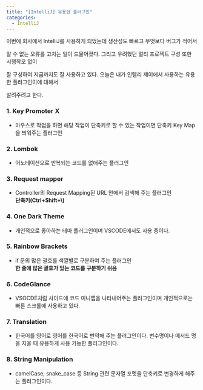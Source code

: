 ```yaml
---
title: "[IntelliJ] 유용한 플러그인"
categories:
  - IntelliJ
---
```


이번에 회사에서 IntelliJ를 사용하게 되었는데 생산성도 빠르고 무엇보다 버그가 적어서

알 수 없는 오류를 고치는 일이 드물어졌다. 그리고 우려했던 멀티 프로젝트 구성 또한 시행착오 없이

잘 구성하여 지금까지도 잘 사용하고 있다. 오늘은 내가 인텔리 제이에서 사용하는 유용한 플러그인이에 대해서

알려주려고 한다.

### 1. Key Promoter X

- 마우스로 작업을 하면 해당 작업이 단축키로 할 수 있는 작업이면 단축키 Key Map을 띄워주는 플러그인

### 2. Lombok

- 어노테이션으로 반복되는 코드를 없애주는 플러그인

### 3. Request mapper

- Controller의 Request Mapping된 URL 안에서 검색해 주는 플러그인<br>
  **단축키(Ctrl+Shift+\\)**

### 4. One Dark Theme

- 개인적으로 좋아하는 테마 플러그인이며 VSCODE에서도 사용 중이다.

### 5. Rainbow Brackets

- if 문의 많은 괄호를 색깔별로 구분하여 주는 플러그인<br>
  **한 줄에 많은 괄호가 있는 코드를 구분하기 쉬움**

### 6. CodeGlance

- VSOCDE처럼 사이드에 코드 미니맵을 나타내어주는 플러그인이며 개인적으로는 빠른 스크롤에 사용하고 있다.

### 7. Translation

- 한국어를 영어로 영어를 한국어로 번역해 주는 플러그인이다. 변수명이나 메서드 명을 지을 때 유용하게 사용 가능한 플러그인이다.

### 8. String Manipulation

- camelCase, snake_case 등 String 관련 문자열 포멧을 단축키로 변경하게 해주는 플러그인이다.
